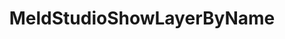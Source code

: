 ---
name: MeldStudioShowLayerByName
title: MeldStudioShowLayerByName
description: Shows the selected Meld Studio Layer by name
parameters:
  - name: sceneName
    type: string
    default: '"Gaming"'
    description: Enter the Scene Name
  - name: layerName
    type: string
    default: '"Alerts"'
    description: Enter the Layer Name
  - name: connectionIdx
    type: number
    default: -1
    description: Enter the connection index number (`-1` is a fallback for the `Default` connection)
version: 0.2.5
---